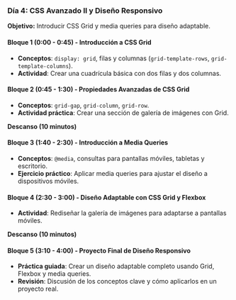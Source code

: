 ### **Día 4: CSS Avanzado II y Diseño Responsivo**

**Objetivo:** Introducir CSS Grid y media queries para diseño adaptable.

#### **Bloque 1 (0:00 - 0:45) - Introducción a CSS Grid**

- **Conceptos**: `display: grid`, filas y columnas (`grid-template-rows`, `grid-template-columns`).
- **Actividad**: Crear una cuadrícula básica con dos filas y dos columnas.

#### **Bloque 2 (0:45 - 1:30) - Propiedades Avanzadas de CSS Grid**

- **Conceptos**: `grid-gap`, `grid-column`, `grid-row`.
- **Actividad práctica**: Crear una sección de galería de imágenes con Grid.

**Descanso (10 minutos)**

#### **Bloque 3 (1:40 - 2:30) - Introducción a Media Queries**

- **Conceptos**: `@media`, consultas para pantallas móviles, tabletas y escritorio.
- **Ejercicio práctico**: Aplicar media queries para ajustar el diseño a dispositivos móviles.

#### **Bloque 4 (2:30 - 3:00) - Diseño Adaptable con CSS Grid y Flexbox**

- **Actividad**: Rediseñar la galería de imágenes para adaptarse a pantallas móviles.

**Descanso (10 minutos)**

#### **Bloque 5 (3:10 - 4:00) - Proyecto Final de Diseño Responsivo**

- **Práctica guiada**: Crear un diseño adaptable completo usando Grid, Flexbox y media queries.
- **Revisión**: Discusión de los conceptos clave y cómo aplicarlos en un proyecto real.
